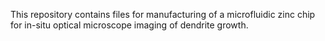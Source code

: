 This repository contains files for manufacturing of a microfluidic zinc chip for in-situ optical microscope imaging of dendrite growth.
